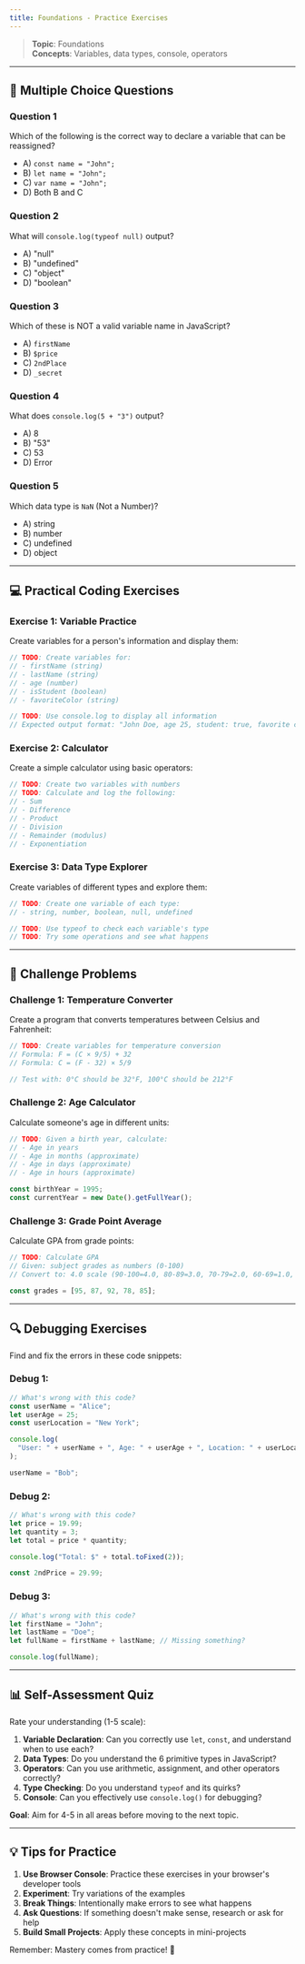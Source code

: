 ```yaml
---
title: Foundations - Practice Exercises
---
```


> **Topic**: Foundations  
> **Concepts**: Variables, data types, console, operators

---

## 📝 Multiple Choice Questions

### Question 1

Which of the following is the correct way to declare a variable that can be reassigned?

- A) `const name = "John";`
- B) `let name = "John";`
- C) `var name = "John";`
- D) Both B and C

### Question 2

What will `console.log(typeof null)` output?

- A) "null"
- B) "undefined"
- C) "object"
- D) "boolean"

### Question 3

Which of these is NOT a valid variable name in JavaScript?

- A) `firstName`
- B) `$price`
- C) `2ndPlace`
- D) `_secret`

### Question 4

What does `console.log(5 + "3")` output?

- A) 8
- B) "53"
- C) 53
- D) Error

### Question 5

Which data type is `NaN` (Not a Number)?

- A) string
- B) number
- C) undefined
- D) object

---

## 💻 Practical Coding Exercises

### Exercise 1: Variable Practice

Create variables for a person's information and display them:

```javascript
// TODO: Create variables for:
// - firstName (string)
// - lastName (string)
// - age (number)
// - isStudent (boolean)
// - favoriteColor (string)

// TODO: Use console.log to display all information
// Expected output format: "John Doe, age 25, student: true, favorite color: blue"
```

### Exercise 2: Calculator

Create a simple calculator using basic operators:

```javascript
// TODO: Create two variables with numbers
// TODO: Calculate and log the following:
// - Sum
// - Difference
// - Product
// - Division
// - Remainder (modulus)
// - Exponentiation
```

### Exercise 3: Data Type Explorer

Create variables of different types and explore them:

```javascript
// TODO: Create one variable of each type:
// - string, number, boolean, null, undefined

// TODO: Use typeof to check each variable's type
// TODO: Try some operations and see what happens
```

---

## 🎯 Challenge Problems

### Challenge 1: Temperature Converter

Create a program that converts temperatures between Celsius and Fahrenheit:

```javascript
// TODO: Create variables for temperature conversion
// Formula: F = (C × 9/5) + 32
// Formula: C = (F - 32) × 5/9

// Test with: 0°C should be 32°F, 100°C should be 212°F
```

### Challenge 2: Age Calculator

Calculate someone's age in different units:

```javascript
// TODO: Given a birth year, calculate:
// - Age in years
// - Age in months (approximate)
// - Age in days (approximate)
// - Age in hours (approximate)

const birthYear = 1995;
const currentYear = new Date().getFullYear();
```

### Challenge 3: Grade Point Average

Calculate GPA from grade points:

```javascript
// TODO: Calculate GPA
// Given: subject grades as numbers (0-100)
// Convert to: 4.0 scale (90-100=4.0, 80-89=3.0, 70-79=2.0, 60-69=1.0, <60=0.0)

const grades = [95, 87, 92, 78, 85];
```

---

## 🔍 Debugging Exercises

Find and fix the errors in these code snippets:

### Debug 1:

```javascript
// What's wrong with this code?
const userName = "Alice";
let userAge = 25;
const userLocation = "New York";

console.log(
  "User: " + userName + ", Age: " + userAge + ", Location: " + userLocation,
);

userName = "Bob";
```

### Debug 2:

```javascript
// What's wrong with this code?
let price = 19.99;
let quantity = 3;
let total = price * quantity;

console.log("Total: $" + total.toFixed(2));

const 2ndPrice = 29.99;
```

### Debug 3:

```javascript
// What's wrong with this code?
let firstName = "John";
let lastName = "Doe";
let fullName = firstName + lastName; // Missing something?

console.log(fullName);
```

---

## 📊 Self-Assessment Quiz

Rate your understanding (1-5 scale):

1. **Variable Declaration**: Can you correctly use `let`, `const`, and understand when to use each?
2. **Data Types**: Do you understand the 6 primitive types in JavaScript?
3. **Operators**: Can you use arithmetic, assignment, and other operators correctly?
4. **Type Checking**: Do you understand `typeof` and its quirks?
5. **Console**: Can you effectively use `console.log()` for debugging?

**Goal**: Aim for 4-5 in all areas before moving to the next topic.

---

## 💡 Tips for Practice

1. **Use Browser Console**: Practice these exercises in your browser's developer tools
2. **Experiment**: Try variations of the examples
3. **Break Things**: Intentionally make errors to see what happens
4. **Ask Questions**: If something doesn't make sense, research or ask for help
5. **Build Small Projects**: Apply these concepts in mini-projects

Remember: Mastery comes from practice! 🚀
